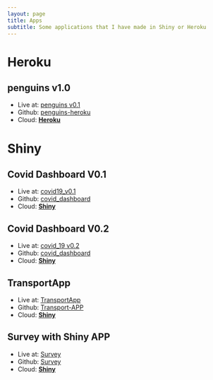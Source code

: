 ```yaml
---
layout: page
title: Apps
subtitle: Some applications that I have made in Shiny or Heroku
---
```


# Heroku

## penguins v1.0
- Live at: [penguins v0.1](https://penguins-v10.herokuapp.com/)
- Github: [penguins-heroku](https://github.com/sergiomora03/penguins-heroku)
- Cloud: [**Heroku**](https://www.heroku.com/)

# Shiny

## Covid Dashboard V0.1
- Live at: [covid19_v0.1](https://sergiomora123.shinyapps.io/covid19_dashboard/)
- Github: [covid_dashboard](https://sergiomora03.github.io/covid_dashboard/)
- Cloud: [**Shiny**](https://shiny.rstudio.com/)

## Covid Dashboard V0.2
- Live at: [covid_19 v0.2](https://sergiomora123.shinyapps.io/covid_19/)
- Github: [covid_dashboard](https://sergiomora03.github.io/covid_dashboard/)
- Cloud: [**Shiny**](https://shiny.rstudio.com/)

## TransportApp
- Live at: [TransportApp](https://sergiomora123.shinyapps.io/TransportApp/)
- Github: [Transport-APP](https://sergiomora03.github.io/Transport-APP/)
- Cloud: [**Shiny**](https://shiny.rstudio.com/)

## Survey with Shiny APP
- Live at: [Survey](https://samora.shinyapps.io/Survey/)
- Github: [Survey](https://github.com/sergiomora03/survey)
- Cloud: [**Shiny**](https://shiny.rstudio.com/)
